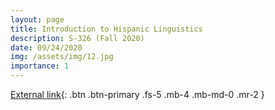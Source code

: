 ```yaml
---
layout: page
title: Introduction to Hispanic Linguistics
description: S-326 (Fall 2020)
date: 09/24/2020
img: /assets/img/12.jpg
importance: 1
---
```


[External link](http://hisp326.sarroniz.com/){: .btn .btn-primary .fs-5 .mb-4 .mb-md-0 .mr-2 }

